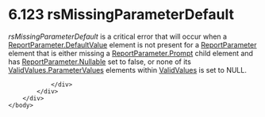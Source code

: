 <html dir="LTR" xmlns:mshelp="http://msdn.microsoft.com/mshelp" xmlns:ddue="http://ddue.schemas.microsoft.com/authoring/2003/5" xmlns:xlink="http://www.w3.org/1999/xlink" xmlns:tool="http://www.microsoft.com/tooltip">
    <head>
        <meta http-equiv="Content-Type" content="text/html; CHARSET=utf-8"></meta>
        <meta name="save" content="history"></meta>
        <title>6.123 rsMissingParameterDefault</title>
        <xml>
            <mshelp:toctitle title="6.123 rsMissingParameterDefault"></mshelp:toctitle>
            <mshelp:rltitle title="[MS-RDL]: rsMissingParameterDefault"></mshelp:rltitle>
            <mshelp:keyword index="A" term="8e35b99c-ac43-4b2b-85e1-28bbe4a4ccba"></mshelp:keyword>
            <mshelp:attr name="DCSext.ContentType" value="open specification"></mshelp:attr>
            <mshelp:attr name="AssetID" value="8e35b99c-ac43-4b2b-85e1-28bbe4a4ccba"></mshelp:attr>
            <mshelp:attr name="TopicType" value="kbRef"></mshelp:attr>
            <mshelp:attr name="DCSext.Title" value="[MS-RDL]: rsMissingParameterDefault" />
        </xml>
    </head>
    <body>
        <div id="header">
            <h1 class="heading">6.123 rsMissingParameterDefault</h1>
        </div>
        <div id="mainSection">
            <div id="mainBody">
                <div id="allHistory" class="saveHistory"></div>
                <div id="sectionSection0" class="section" name="collapseableSection">
                    

<p><i>rsMissingParameterDefault</i> is a critical error that
will occur when a <a href="8e66448d-9239-490c-8c81-5d4bce32e4d8.htm">ReportParameter.DefaultValue</a>
element is not present for a <a href="7c3f4c83-9172-48db-94c1-693295c5d623.htm">ReportParameter</a>
element that is either missing a <a href="d75f59d9-f428-4464-a6c0-8978b0e025e2.htm">ReportParameter.Prompt</a>
child element and has <a href="aeb93aab-9673-4c7a-998a-1f6391d7accb.htm">ReportParameter.Nullable</a>
set to false, or none of its <a href="c4eaa375-0403-4ab5-bd3d-f9fd818675f8.htm">ValidValues.ParameterValues</a>
elements within <a href="241ed24f-ce24-46dd-963a-734fdba1532c.htm">ValidValues</a>
is set to NULL.</p>


                </div>
            </div>
        </div>
    </body>
</html>